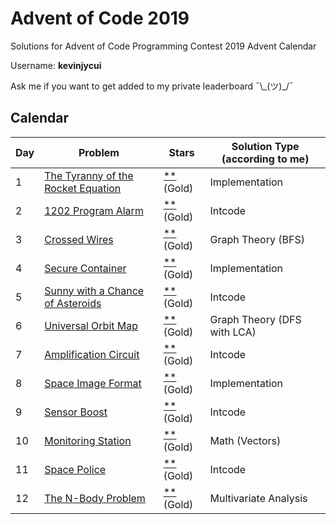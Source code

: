 # Advent of Code 2019
Solutions for Advent of Code Programming Contest 2019 Advent Calendar

Username: **kevinjycui**

Ask me if you want to get added to my private leaderboard ¯\\\_(ツ)\_/¯

## Calendar

| Day  | Problem | Stars | Solution Type (according to me) |
| ------------- | ------------- | ------------- | ------------- |
| 1 | [The Tyranny of the Rocket Equation](https://adventofcode.com/2019/day/1) | [**](https://github.com/kevinjycui/advent-of-code-2019/tree/master/day%2001) (Gold) | Implementation |
| 2 | [1202 Program Alarm](https://adventofcode.com/2019/day/2) | [**](https://github.com/kevinjycui/advent-of-code-2019/tree/master/day%2002) (Gold) | Intcode |
| 3 | [Crossed Wires](https://adventofcode.com/2019/day/3) | [**](https://github.com/kevinjycui/advent-of-code-2019/tree/master/day%2003) (Gold)  | Graph Theory (BFS) |
| 4 | [Secure Container](https://adventofcode.com/2019/day/4) | [**](https://github.com/kevinjycui/advent-of-code-2019/tree/master/day%2004) (Gold) | Implementation |
| 5 | [Sunny with a Chance of Asteroids](https://adventofcode.com/2019/day/5) | [**](https://github.com/kevinjycui/advent-of-code-2019/tree/master/day%2005) (Gold) | Intcode |
| 6 | [Universal Orbit Map](https://adventofcode.com/2019/day/6) | [**](https://github.com/kevinjycui/advent-of-code-2019/tree/master/day%2006) (Gold) | Graph Theory (DFS with LCA) |
| 7 | [Amplification Circuit](https://adventofcode.com/2019/day/7) | [**](https://github.com/kevinjycui/advent-of-code-2019/tree/master/day%2007) (Gold) | Intcode |
| 8 | [Space Image Format](https://adventofcode.com/2019/day/8) | [**](https://github.com/kevinjycui/advent-of-code-2019/tree/master/day%2008) (Gold)  | Implementation |
| 9 | [Sensor Boost](https://adventofcode.com/2019/day/9) | [**](https://github.com/kevinjycui/advent-of-code-2019/tree/master/day%2009) (Gold) | Intcode |
| 10 | [Monitoring Station](https://adventofcode.com/2019/day/10) | [**](https://github.com/kevinjycui/advent-of-code-2019/tree/master/day%2010) (Gold) | Math (Vectors) |
| 11 | [Space Police](https://adventofcode.com/2019/day/11) | [**](https://github.com/kevinjycui/advent-of-code-2019/tree/master/day%2011) (Gold) | Intcode |
| 12 | [The N-Body Problem](https://adventofcode.com/2019/day/12) | [**](https://github.com/kevinjycui/advent-of-code-2019/tree/master/day%2012) (Gold) | Multivariate Analysis |
